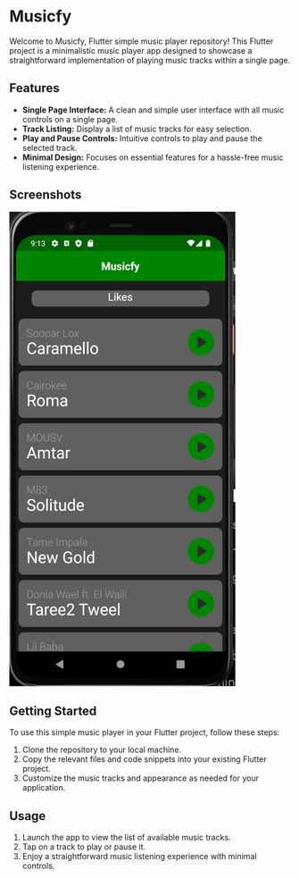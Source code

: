 # Musicfy

Welcome to Musicfy, Flutter simple music player repository! This Flutter project is a minimalistic music player app designed to showcase a straightforward implementation of playing music tracks within a single page.

## Features

- **Single Page Interface:** A clean and simple user interface with all music controls on a single page.
- **Track Listing:** Display a list of music tracks for easy selection.
- **Play and Pause Controls:** Intuitive controls to play and pause the selected track.
- **Minimal Design:** Focuses on essential features for a hassle-free music listening experience.

## Screenshots

![Music Player](/Screenshot.png)

## Getting Started

To use this simple music player in your Flutter project, follow these steps:

1. Clone the repository to your local machine.
2. Copy the relevant files and code snippets into your existing Flutter project.
3. Customize the music tracks and appearance as needed for your application.

## Usage

1. Launch the app to view the list of available music tracks.
2. Tap on a track to play or pause it.
3. Enjoy a straightforward music listening experience with minimal controls.

